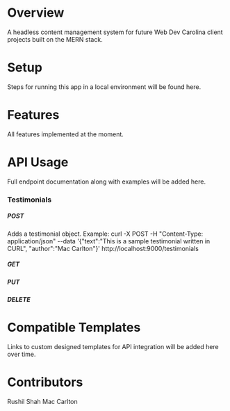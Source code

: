# Overview
A headless content management system for future Web Dev Carolina client projects built on the MERN stack.

# Setup
Steps for running this app in a local environment will be found here.

# Features
All features implemented at the moment.

# API Usage
Full endpoint documentation along with examples will be added here.
### Testimonials
##### POST
Adds a testimonial object.
Example:
    curl -X POST -H "Content-Type: application/json" --data '{"text":"This is a sample testimonial written in CURL", "author":"Mac Carlton"}'  http://localhost:9000/testimonials
    
##### GET 
##### PUT
##### DELETE
# Compatible Templates
Links to custom designed templates for API integration will be added here over time.

# Contributors 
Rushil Shah
Mac Carlton

